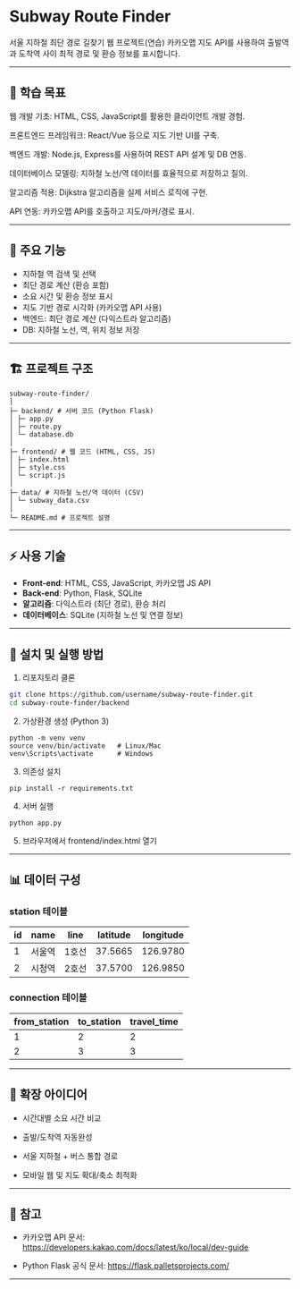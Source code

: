 # Subway Route Finder

서울 지하철 최단 경로 길찾기 웹 프로젝트(연습)
카카오맵 지도 API를 사용하여 출발역과 도착역 사이 최적 경로 및 환승 정보를 표시합니다.

---

## 🎯 학습 목표

웹 개발 기초: HTML, CSS, JavaScript를 활용한 클라이언트 개발 경험.

프론트엔드 프레임워크: React/Vue 등으로 지도 기반 UI를 구축.

백엔드 개발: Node.js, Express를 사용하여 REST API 설계 및 DB 연동.

데이터베이스 모델링: 지하철 노선/역 데이터를 효율적으로 저장하고 질의.

알고리즘 적용: Dijkstra 알고리즘을 실제 서비스 로직에 구현.

API 연동: 카카오맵 API를 호출하고 지도/마커/경로 표시.

---

## 📌 주요 기능

- 지하철 역 검색 및 선택
- 최단 경로 계산 (환승 포함)
- 소요 시간 및 환승 정보 표시
- 지도 기반 경로 시각화 (카카오맵 API 사용)
- 백엔드: 최단 경로 계산 (다익스트라 알고리즘)
- DB: 지하철 노선, 역, 위치 정보 저장

---

## 🏗️ 프로젝트 구조
```
subway-route-finder/
│
├─ backend/ # 서버 코드 (Python Flask)
│ ├─ app.py
│ ├─ route.py
│ └─ database.db
│
├─ frontend/ # 웹 코드 (HTML, CSS, JS)
│ ├─ index.html
│ ├─ style.css
│ └─ script.js
│
├─ data/ # 지하철 노선/역 데이터 (CSV)
│ └─ subway_data.csv
│
└─ README.md # 프로젝트 설명
```
---

## ⚡ 사용 기술

- **Front-end**: HTML, CSS, JavaScript, 카카오맵 JS API
- **Back-end**: Python, Flask, SQLite
- **알고리즘**: 다익스트라 (최단 경로), 환승 처리
- **데이터베이스**: SQLite (지하철 노선 및 연결 정보)

---

## 🚀 설치 및 실행 방법

1. 리포지토리 클론
```bash
git clone https://github.com/username/subway-route-finder.git
cd subway-route-finder/backend
```
2. 가상환경 생성 (Python 3)
```
python -m venv venv
source venv/bin/activate   # Linux/Mac
venv\Scripts\activate      # Windows
```
3. 의존성 설치
```
pip install -r requirements.txt
```
4. 서버 실행
```
python app.py
```
5.  브라우저에서 frontend/index.html 열기

---

## 📊 데이터 구성

### station 테이블

| id | name   | line  | latitude | longitude |
|----|--------|-------|----------|-----------|
| 1  | 서울역 | 1호선 | 37.5665  | 126.9780  |
| 2  | 시청역 | 2호선 | 37.5700  | 126.9850  |

### connection 테이블

| from_station | to_station | travel_time |
|--------------|------------|-------------|
| 1            | 2          | 2           |
| 2            | 3          | 3           |


---

## 🎯 확장 아이디어

- 시간대별 소요 시간 비교

- 출발/도착역 자동완성

- 서울 지하철 + 버스 통합 경로

- 모바일 웹 및 지도 확대/축소 최적화

---

## 📝 참고

- 카카오맵 API 문서: https://developers.kakao.com/docs/latest/ko/local/dev-guide

- Python Flask 공식 문서: https://flask.palletsprojects.com/

---
